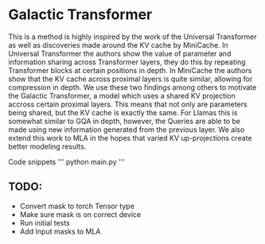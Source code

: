 # Galactic Transformer

This is a method is highly inspired by the work of the Universal Transformer as well as discoveries made around the KV cache by MiniCache. In Universal Transformer the authors show the value of parameter and information sharing across Transformer layers, they do this by repeating Transformer blocks at certain positions in depth. In MiniCache the authors show that the KV cache across proximal layers is quite similar, allowing for compression in depth. We use these two findings among others to motivate the Galactic Transformer, a model which uses a shared KV projection accross certain proximal layers. This means that not only are parameters being shared, but the KV cache is exactly the same. For Llamas this is somewhat similar to GQA in depth, however, the Queries are able to be made using new information generated from the previous layer. We also extend this work to MLA in the hopes that varied KV up-projections create better modeling results.

Code snippets
'''
python main.py
'''

## TODO:
- Convert mask to torch Tensor type
- Make sure mask is on correct device
- Run initial tests
- Add Input masks to MLA
